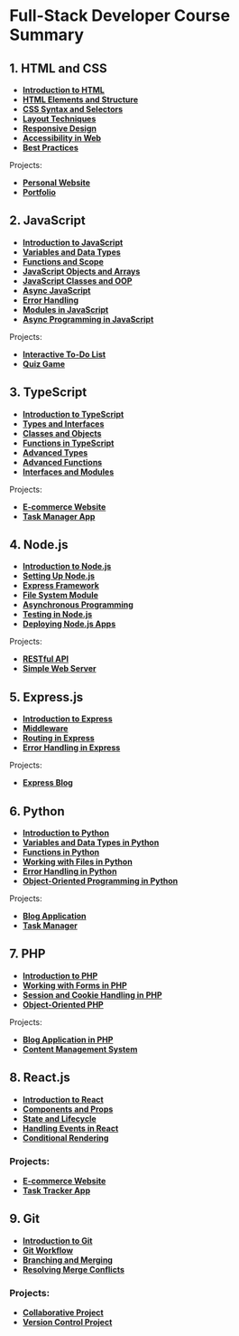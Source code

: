 # Full-Stack Developer Course Summary

## 1. HTML and CSS

- **[Introduction to HTML](1_HTML_and_CSS/lessons/01_introduction_to_html.md)**
- **[HTML Elements and Structure](1_HTML_and_CSS/lessons/02_html_elements_and_structure.md)**
- **[CSS Syntax and Selectors](1_HTML_and_CSS/lessons/03_css_syntax_and_selectors.md)**
- **[Layout Techniques](1_HTML_and_CSS/lessons/04_layout_techniques.md)**
- **[Responsive Design](1_HTML_and_CSS/lessons/05_responsive_design.md)**
- **[Accessibility in Web](1_HTML_and_CSS/lessons/06_accessibility_in_web.md)**
- **[Best Practices](1_HTML_and_CSS/lessons/07_best_practices.md)**

Projects:
- **[Personal Website](1_HTML_and_CSS/projects/personal_website/README.md)**
- **[Portfolio](1_HTML_and_CSS/projects/portfolio/README.md)**

## 2. JavaScript

- **[Introduction to JavaScript](2_JavaScript/lessons/01_intro_to_javascript.md)**
- **[Variables and Data Types](2_JavaScript/lessons/02_variables_and_data_types.md)**
- **[Functions and Scope](2_JavaScript/lessons/03_functions_and_scope.md)**
- **[JavaScript Objects and Arrays](2_JavaScript/lessons/05_js_objects_and_arrays.md)**
- **[JavaScript Classes and OOP](2_JavaScript/lessons/06_js_classes_and_oop.md)**
- **[Async JavaScript](2_JavaScript/lessons/07_js_async.md)**
- **[Error Handling](2_JavaScript/lessons/08_js_error_handling.md)**
- **[Modules in JavaScript](2_JavaScript/lessons/09_js_modules.md)**
- **[Async Programming in JavaScript](2_JavaScript/lessons/10_js_async_programming.md)**

Projects:
- **[Interactive To-Do List](2_JavaScript/projects/interactive_to_do_list/README.md)**
- **[Quiz Game](2_JavaScript/projects/quiz_game/README.md)**

## 3. TypeScript

- **[Introduction to TypeScript](3_TypeScript/lessons/01_introduction_to_typescript.md)**
- **[Types and Interfaces](3_TypeScript/lessons/02_types_and_interfaces.md)**
- **[Classes and Objects](3_TypeScript/lessons/03_classes_and_objects.md)**
- **[Functions in TypeScript](3_TypeScript/lessons/04_functions_in_typescript.md)**
- **[Advanced Types](3_TypeScript/lessons/05_advanced_types.md)**
- **[Advanced Functions](3_TypeScript/lessons/06_advanced_functions.md)**
- **[Interfaces and Modules](3_TypeScript/lessons/07_interfaces_Modules.md)**

Projects:
- **[E-commerce Website](3_TypeScript/projects/ecommerce_website/README.md)**
- **[Task Manager App](3_TypeScript/projects/task_manager_app/README.md)**

## 4. Node.js

- **[Introduction to Node.js](4_NodeJS/lessons/01_introduction_to_nodejs.md)**
- **[Setting Up Node.js](4_NodeJS/lessons/02_setting_up_nodejs.md)**
- **[Express Framework](4_NodeJS/lessons/03_express_framework.md)**
- **[File System Module](4_NodeJS/lessons/04_file_system_module.md)**
- **[Asynchronous Programming](4_NodeJS/lessons/05_asynchronous_programming.md)**
- **[Testing in Node.js](4_NodeJS/lessons/06_testing_in_nodejs.md)**
- **[Deploying Node.js Apps](4_NodeJS/lessons/07_deploying_nodejs_apps.md)**

Projects:
- **[RESTful API](4_NodeJS/projects/RESTful_api/README.md)**
- **[Simple Web Server](4_NodeJS/projects/simple_web_server/README.md)**

## 5. Express.js

- **[Introduction to Express](5_ExpressJS/lessons/01_intro_to_express.md)**
- **[Middleware](5_ExpressJS/lessons/02_middleware.md)**
- **[Routing in Express](5_ExpressJS/lessons/03_routing.md)**
- **[Error Handling in Express](5_ExpressJS/lessons/04_error_handling.md)**

Projects:
- **[Express Blog](5_ExpressJS/projects/express_blog/README.md)**

## 6. Python

- **[Introduction to Python](6_Python/lessons/01_introduction_to_python.md)**
- **[Variables and Data Types in Python](6_Python/lessons/02_variables_and_data_types.md)**
- **[Functions in Python](6_Python/lessons/03_functions_in_python.md)**
- **[Working with Files in Python](6_Python/lessons/04_working_with_files.md)**
- **[Error Handling in Python](6_Python/lessons/05_error_handling.md)**
- **[Object-Oriented Programming in Python](6_Python/lessons/06_object_oriented_programming.md)**

Projects:
- **[Blog Application](6_Python/projects/blog_application/README.md)**
- **[Task Manager](6_Python/projects/task_manager/README.md)**

## 7. PHP

- **[Introduction to PHP](7_PHP/lessons/01_introduction_to_php.md)**
- **[Working with Forms in PHP](7_PHP/lessons/02_working_with_forms.md)**
- **[Session and Cookie Handling in PHP](7_PHP/lessons/03_session_and_cookie_handling.md)**
- **[Object-Oriented PHP](7_PHP/lessons/04_object_oriented_php.md)**

Projects:
- **[Blog Application in PHP](7_PHP/projects/blog_application/README.md)**
- **[Content Management System](7_PHP/projects/content_management_system/README.md)**

## 8. React.js

- **[Introduction to React](8_ReactJS/lessons/01_introduction_to_react.md)**
- **[Components and Props](8_ReactJS/lessons/02_components_and_props.md)**
- **[State and Lifecycle](8_ReactJS/lessons/03_state_and_lifecycle.md)**
- **[Handling Events in React](8_ReactJS/lessons/04_handling_events.md)**
- **[Conditional Rendering](8_ReactJS/lessons/05_conditional_rendering.md)**

### Projects:
- **[E-commerce Website](8_ReactJS/projects/ecommerce_website/README.md)**
- **[Task Tracker App](8_ReactJS/projects/task_tracker_app/README.md)**

## 9. Git

- **[Introduction to Git](9_Git/lessons/01_introduction_to_git.md)**
- **[Git Workflow](9_Git/lessons/02_git_workflow.md)**
- **[Branching and Merging](9_Git/lessons/03_branching_and_merging.md)**
- **[Resolving Merge Conflicts](9_Git/lessons/04_resolving_merge_conflicts.md)**

### Projects:
- **[Collaborative Project](9_Git/projects/collaborative_project/README.md)**
- **[Version Control Project](9_Git/projects/version_control_project/README.md)**
